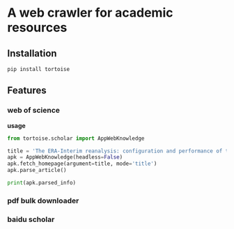 

# A web crawler for academic resources


## Installation

```shell script
pip install tortoise
```

## Features

### web of science

**usage**

```python
from tortoise.scholar import AppWebKnowledge

title = 'The ERA-Interim reanalysis: configuration and performance of the data assimilation system'
apk = AppWebKnowledge(headless=False)
apk.fetch_homepage(argument=title, mode='title')
apk.parse_article()

print(apk.parsed_info)
```


### pdf bulk downloader

### baidu scholar
